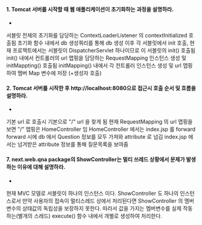 #### 1. Tomcat 서버를 시작할 때 웹 애플리케이션이 초기화하는 과정을 설명하라.
* 
서블릿 전체의 초기화를 담당하는 ContextLoaderListener 의 contextInitialized 호출됨
초기화 함수 내에서 db 생성쿼리를 통해 db 생성
이후 각 서블릿에서 init 호출, 현재 프로젝트에서는 서블릿이 DispatcherServlet 하나이므로 이 서블릿의 init() 호출됨
init() 내에서 컨트롤러의 url 맵핑을 담당하는 RequestMapping 인스턴스 생성 및 initMappting() 호출됨
initMapping() 내에서 각 컨트롤러 인스턴스 생성 및 url 맵핑 하여 멤버 Map 변수에 저장 (+생성자 호출)
#### 2. Tomcat 서버를 시작한 후 http://localhost:8080으로 접근시 호출 순서 및 흐름을 설명하라.
* 
기본 url 로 호출시 기본으로 "/" url 을 찾게 됨
현재 RequestMapping 의 url 맵핑을 보면 "/" 맵핑은 HomeController 임
HomeController 에서는 index.jsp 를 forward 
forward 시에 db 에서 Question 정보를 모두 가져와 attribute 로 넘김
index.jsp 에서는 넘겨받은 attribute 정보를 통해 질문목록을 보여줌
#### 7. next.web.qna package의 ShowController는 멀티 쓰레드 상황에서 문제가 발생하는 이유에 대해 설명하라.
* 
현재 MVC 모델로 서블릿이 하나의 인스턴스 이다.
ShowController 도 하나의 인스턴스로서 만약 사용자의 접속이 멀티스레드 상에서 처리된다면 
ShowController 의 멤버변수의 상태값의 독립성을 보장하지 못한다.
따라서 값을 가지는 멤버변수를 실제 작동하는(별개의 스레드) execute() 함수 내에서 개별로 생성하여 처리한다.